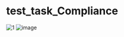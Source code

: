 # test_task_Compliance
![1](https://github.com/TamaraSavadyan/test_task_Compliance/assets/94462838/3ff796a3-e646-4130-9529-b00f137b06a3)
![image](https://github.com/TamaraSavadyan/test_task_Compliance/assets/94462838/cfe62eb6-5dd3-4116-b907-e3d23e86b237)
